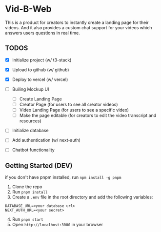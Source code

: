 # Vid-B-Web
This is a product for creators to instantly create a landing page for their videos. And it also provides a custom chat support for your videos which answers users questions in real time.

## TODOS
- [x] Initialize project (w/ t3-stack)
- [x] Upload to github (w/ github)
- [x] Deploy to vercel (w/ vercel)
- [ ] Builing Mockup UI
  - [ ] Create Landing Page
  - [ ] Creator Page (for users to see all creator videos)
  - [ ] Video Landing Page (for users to see a specific video)
  - [ ] Make the page editable (for creators to edit the video transcript and resources)
- [ ] Initialize database
- [ ] Add authentication (w/ next-auth)
- [ ] Chatbot functionality


## Getting Started (DEV)
if you don't have pnpm installed, run `npm install -g pnpm`

1. Clone the repo
2. Run `pnpm install`
3. Create a `.env` file in the root directory and add the following variables:
```
DATABASE_URL=<your database url>
NEXT_AUTH_URL=<your secret>
```
4. Run `pnpm start`
5. Open `http://localhost:3000` in your browser

